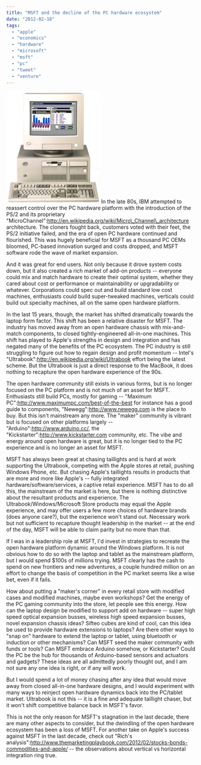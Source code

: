 ```yaml
---
title: "MSFT and the decline of the PC hardware ecosystem"
date: "2012-02-18"
tags: 
  - "apple"
  - "economics"
  - "hardware"
  - "microsoft"
  - "msft"
  - "pc"
  - "tweet"
  - "venture"
---
```


[![](images/ps77_14-253x300.jpg "ps77_14")](http://theludwigs.com/wp-content/uploads/2012/02/ps77_14.jpg)In the late 80s, IBM attempted to reassert control over the PC hardware platform with the introduction of the PS/2 and its proprietary "MicroChannel":http://en.wikipedia.org/wiki/Micro\_Channel\_architecture architecture. The cloners fought back, customers voted with their feet, the PS/2 initiative failed, and the era of open PC hardware continued and flourished. This was hugely beneficial for MSFT as a thousand PC OEMs bloomed, PC-based innovation surged and costs dropped, and MSFT software rode the wave of market expansion.

And it was great for end users. Not only because it drove system costs down, but it also created a rich market of add-on products -- everyone could mix and match hardware to create their optimal system, whether they cared about cost or performance or maintainability or upgradability or whatever. Corporations could spec out and build standard low cost machines, enthusiasts could build super-tweaked machines, verticals could build out specialty machines, all on the same open hardware platform.

In the last 15 years, though, the market has shifted dramatically towards the laptop form factor. This shift has been a relative disaster for MSFT. The industry has moved away from an open hardware chassis with mix-and-match components, to closed tightly-engineered all-in-one machines. This shift has played to Apple's strengths in design and integration and has negated many of the benefits of the PC ecosystem. The PC industry is still struggling to figure out how to regain design and profit momentum -- Intel's "Ultrabook":http://en.wikipedia.org/wiki/Ultrabook effort being the latest scheme. But the Ultrabook is just a direct response to the MacBook, it does nothing to recapture the open hardware experience of the 90s.

The open hardware community still exists in various forms, but is no longer focused on the PC platform and is not much of an asset for MSFT. Enthusiasts still build PCs, mostly for gaming -- "Maximum PC":http://www.maximumpc.com/best-of-the-best for instance has a good guide to components, "Newegg":http://www.newegg.com is the place to buy. But this isn't mainstream any more. The "maker" community is vibrant but is focused on other platforms largely -- "Arduino":http://www.arduino.cc/, the "Kickstarter":http://www.kickstarter.com community, etc. The vibe and energy around open hardware is great, but it is no longer tied to the PC experience and is no longer an asset for MSFT.

MSFT has always been great at chasing taillights and is hard at work supporting the Ultrabook, competing with the Apple stores at retail, pushing Windows Phone, etc. But chasing Apple's taillights results in products that are more and more like Apple's -- fully integrated hardware/software/services, a captive retail experience. MSFT has to do all this, the mainstream of the market is here, but there is nothing distinctive about the resultant products and experience. The Ultrabook/Windows/Microsoft Store products may equal the Apple experience, and may offer users a few more choices of hardware brands (does anyone care?), but the experience won't stand out. Necessary work but not sufficient to recapture thought leadership in the market -- at the end of the day, MSFT will be able to claim parity but no more than that.

If I was in a leadership role at MSFT, I'd invest in strategies to recreate the open hardware platform dynamic around the Windows platform. It is not obvious how to do so with the laptop and tablet as the mainstream platform, but I would spend $100s of millions trying. MSFT clearly has the cash to spend on new frontiers and new adventures, a couple hundred million on an effort to change the basis of competition in the PC market seems like a wise bet, even if it fails.

How about putting a "maker's corner" in every retail store with modified cases and modified machines, maybe even workshops? Get the energy of the PC gaming community into the store, let people see this energy. How can the laptop design be modified to support add on hardware -- super high speed optical expansion busses, wireless high speed expansion busses, novel expansion chassis ideas? Sifteo cubes are kind of cool, can this idea be used to provide hardware extensions to laptops? Are there other ways to "snap on" hardware to extend the laptop or tablet, using bluetooth or induction or other mechanisms? Can MSFT seed the maker community with funds or tools? Can MSFT embrace Arduino somehow, or Kickstarter? Could the PC be the hub for thousands of Arduino-based sensors and actuators and gadgets? These ideas are all admittedly poorly thought out, and I am not sure any one idea is right, or if any will work.

But I would spend a lot of money chasing after any idea that would move away from closed all-in-one hardware designs, and I would experiment with many ways to reinject open hardware dynamics back into the PC/tablet market. Ultrabook is not this -- it is a fine and adequate taillight chaser, but it won't shift competitive balance back in MSFT's favor.

This is not the only reason for MSFT's stagnation in the last decade, there are many other aspects to consider, but the dwindling of the open hardware ecosystem has been a loss of MSFT. For another take on Apple's success against MSFT in the last decade, check out "Rich's analysis":http://www.themarketingplaybook.com/2012/02/stocks-bonds-commodities-and-apple/ -- the observations about vertical vs horizontal integration ring true.
